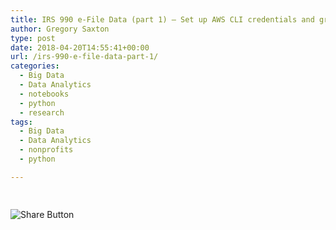 ```yaml
---
title: IRS 990 e-File Data (part 1) — Set up AWS CLI credentials and grab index files
author: Gregory Saxton
type: post
date: 2018-04-20T14:55:41+00:00
url: /irs-990-e-file-data-part-1/
categories:
  - Big Data
  - Data Analytics
  - notebooks
  - python
  - research
tags:
  - Big Data
  - Data Analytics
  - nonprofits
  - python

---
```

<div style="padding-bottom:20px; padding-top:10px;" class="hupso-share-buttons">
  <!-- Hupso Share Buttons - https://www.hupso.com/share/ -->
  
  <a class="hupso_toolbar" href="https://www.hupso.com/share/"><img src="http://static.hupso.com/share/buttons/share-medium.png" style="border:0px; padding-top: 5px; float:left;" alt="Share Button" /></a><!-- Hupso Share Buttons -->
</div>